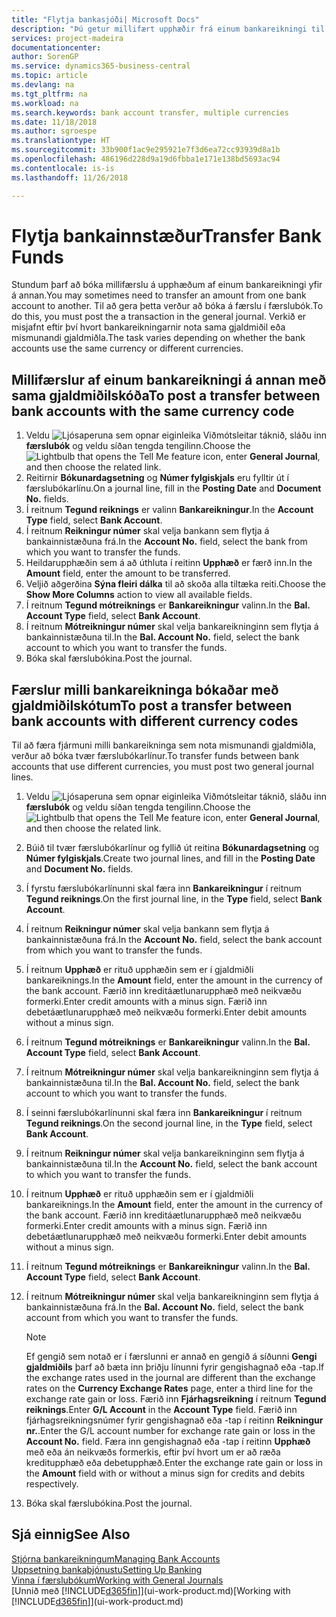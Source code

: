 ```yaml
---
title: "Flytja bankasjóði| Microsoft Docs"
description: "Þú getur millifært upphæðir frá einum bankareikningi til annars, meðal annars í ólíkum gjaldmiðlum, með því að bóka millifærsluna í færslubókina."
services: project-madeira
documentationcenter: 
author: SorenGP
ms.service: dynamics365-business-central
ms.topic: article
ms.devlang: na
ms.tgt_pltfrm: na
ms.workload: na
ms.search.keywords: bank account transfer, multiple currencies
ms.date: 11/18/2018
ms.author: sgroespe
ms.translationtype: HT
ms.sourcegitcommit: 33b900f1ac9e295921e7f3d6ea72cc93939d8a1b
ms.openlocfilehash: 486196d228d9a19d6fbba1e171e138bd5693ac94
ms.contentlocale: is-is
ms.lasthandoff: 11/26/2018

---
```

# <a name="transfer-bank-funds"></a><span data-ttu-id="14adc-103">Flytja bankainnstæður</span><span class="sxs-lookup"><span data-stu-id="14adc-103">Transfer Bank Funds</span></span>
<span data-ttu-id="14adc-104">Stundum þarf að bóka millifærslu á upphæðum af einum bankareikningi yfir á annan.</span><span class="sxs-lookup"><span data-stu-id="14adc-104">You may sometimes need to transfer an amount from one bank account to another.</span></span> <span data-ttu-id="14adc-105">Til að gera þetta verður að bóka á færslu í færslubók.</span><span class="sxs-lookup"><span data-stu-id="14adc-105">To do this, you must post the a transaction in the general journal.</span></span> <span data-ttu-id="14adc-106">Verkið er misjafnt eftir því hvort bankareikningarnir nota sama gjaldmiðil eða mismunandi gjaldmiðla.</span><span class="sxs-lookup"><span data-stu-id="14adc-106">The task varies depending on whether the bank accounts use the same currency or different currencies.</span></span>

## <a name="to-post-a-transfer-between-bank-accounts-with-the-same-currency-code"></a><span data-ttu-id="14adc-107">Millifærslur af einum bankareikningi á annan með sama gjaldmiðilskóða</span><span class="sxs-lookup"><span data-stu-id="14adc-107">To post a transfer between bank accounts with the same currency code</span></span>
1. <span data-ttu-id="14adc-108">Veldu ![Ljósaperuna sem opnar eiginleika Viðmótsleitar](media/ui-search/search_small.png "Segðu mér hvað þú vilt gera") táknið, sláðu inn **færslubók** og veldu síðan tengda tengilinn.</span><span class="sxs-lookup"><span data-stu-id="14adc-108">Choose the ![Lightbulb that opens the Tell Me feature](media/ui-search/search_small.png "Tell me what you want to do") icon, enter **General Journal**, and then choose the related link.</span></span>
2. <span data-ttu-id="14adc-109">Reitirnir **Bókunardagsetning** og **Númer fylgiskjals** eru fylltir út í færslubókarlínu.</span><span class="sxs-lookup"><span data-stu-id="14adc-109">On a journal line, fill in the **Posting Date** and **Document No.** fields.</span></span>
3. <span data-ttu-id="14adc-110">Í reitnum **Tegund reiknings** er valinn **Bankareikningur**.</span><span class="sxs-lookup"><span data-stu-id="14adc-110">In the **Account Type** field, select **Bank Account**.</span></span>
4. <span data-ttu-id="14adc-111">Í reitnum **Reikningur númer** skal velja bankann sem flytja á bankainnistæðuna frá.</span><span class="sxs-lookup"><span data-stu-id="14adc-111">In the **Account No.** field, select the bank from which you want to transfer the funds.</span></span>
5. <span data-ttu-id="14adc-112">Heildarupphæðin sem á að úthluta í reitinn  **Upphæð** er færð inn.</span><span class="sxs-lookup"><span data-stu-id="14adc-112">In the **Amount** field, enter the amount to be transferred.</span></span>
6. <span data-ttu-id="14adc-113">Veljið aðgerðina **Sýna fleiri dálka** til að skoða alla tiltæka reiti.</span><span class="sxs-lookup"><span data-stu-id="14adc-113">Choose the **Show More Columns** action to view all available fields.</span></span>
7. <span data-ttu-id="14adc-114">Í reitnum **Tegund mótreiknings** er **Bankareikningur** valinn.</span><span class="sxs-lookup"><span data-stu-id="14adc-114">In the **Bal. Account Type** field, select **Bank Account**.</span></span>
8. <span data-ttu-id="14adc-115">Í reitnum **Mótreikningur númer** skal velja bankareikninginn sem flytja á bankainnistæðuna til.</span><span class="sxs-lookup"><span data-stu-id="14adc-115">In the **Bal. Account No.** field, select the bank account to which you want to transfer the funds.</span></span>
9. <span data-ttu-id="14adc-116">Bóka skal færslubókina.</span><span class="sxs-lookup"><span data-stu-id="14adc-116">Post the journal.</span></span>

## <a name="to-post-a-transfer-between-bank-accounts-with-different-currency-codes"></a><span data-ttu-id="14adc-117">Færslur milli bankareikninga bókaðar með gjaldmiðilskótum</span><span class="sxs-lookup"><span data-stu-id="14adc-117">To post a transfer between bank accounts with different currency codes</span></span>
<span data-ttu-id="14adc-118">Til að færa fjármuni milli bankareikninga sem nota mismunandi gjaldmiðla, verður að bóka tvær færslubókarlínur.</span><span class="sxs-lookup"><span data-stu-id="14adc-118">To transfer funds between bank accounts that use different currencies, you must post two general journal lines.</span></span>

1. <span data-ttu-id="14adc-119">Veldu ![Ljósaperuna sem opnar eiginleika Viðmótsleitar](media/ui-search/search_small.png "Segðu mér hvað þú vilt gera") táknið, sláðu inn **færslubók** og veldu síðan tengda tengilinn.</span><span class="sxs-lookup"><span data-stu-id="14adc-119">Choose the ![Lightbulb that opens the Tell Me feature](media/ui-search/search_small.png "Tell me what you want to do") icon, enter **General Journal**, and then choose the related link.</span></span>
2. <span data-ttu-id="14adc-120">Búið til tvær færslubókarlínur og fyllið út reitina **Bókunardagsetning** og **Númer fylgiskjals**.</span><span class="sxs-lookup"><span data-stu-id="14adc-120">Create two journal lines, and fill in the **Posting Date** and **Document No.** fields.</span></span>
3. <span data-ttu-id="14adc-121">Í fyrstu færslubókarlínunni skal færa inn **Bankareikningur** í reitnum **Tegund reiknings**.</span><span class="sxs-lookup"><span data-stu-id="14adc-121">On the first journal line, in the **Type** field, select **Bank Account**.</span></span>
4. <span data-ttu-id="14adc-122">Í reitnum **Reikningur númer** skal velja bankann sem flytja á bankainnistæðuna frá.</span><span class="sxs-lookup"><span data-stu-id="14adc-122">In the **Account No.** field, select the bank account from which you want to transfer the funds.</span></span>
5. <span data-ttu-id="14adc-123">Í reitnum **Upphæð** er rituð upphæðin sem er í gjaldmiðli bankareiknings.</span><span class="sxs-lookup"><span data-stu-id="14adc-123">In the **Amount** field, enter the amount in the currency of the bank account.</span></span> <span data-ttu-id="14adc-124">Færið inn kreditáætlunarupphæð með neikvæðu formerki.</span><span class="sxs-lookup"><span data-stu-id="14adc-124">Enter credit amounts with a minus sign.</span></span> <span data-ttu-id="14adc-125">Færið inn debetáætlunarupphæð með neikvæðu formerki.</span><span class="sxs-lookup"><span data-stu-id="14adc-125">Enter debit amounts without a minus sign.</span></span>
6. <span data-ttu-id="14adc-126">Í reitnum **Tegund mótreiknings** er **Bankareikningur** valinn.</span><span class="sxs-lookup"><span data-stu-id="14adc-126">In the **Bal. Account Type** field, select **Bank Account**.</span></span>
7. <span data-ttu-id="14adc-127">Í reitnum **Mótreikningur númer** skal velja bankareikninginn sem flytja á bankainnistæðuna til.</span><span class="sxs-lookup"><span data-stu-id="14adc-127">In the **Bal. Account No.** field, select the bank account to which you want to transfer the funds.</span></span>
8. <span data-ttu-id="14adc-128">Í seinni færslubókarlínunni skal færa inn **Bankareikningur** í reitnum **Tegund reiknings**.</span><span class="sxs-lookup"><span data-stu-id="14adc-128">On the second journal line, in the **Type** field, select **Bank Account**.</span></span>
9. <span data-ttu-id="14adc-129">Í reitnum **Reikningur númer** skal velja bankareikninginn sem flytja á bankainnistæðuna til.</span><span class="sxs-lookup"><span data-stu-id="14adc-129">In the **Account No.** field, select the bank account to which you want to transfer the funds.</span></span>
10. <span data-ttu-id="14adc-130">Í reitnum **Upphæð** er rituð upphæðin sem er í gjaldmiðli bankareiknings.</span><span class="sxs-lookup"><span data-stu-id="14adc-130">In the **Amount** field, enter the amount in the currency of the bank account.</span></span> <span data-ttu-id="14adc-131">Færið inn kreditáætlunarupphæð með neikvæðu formerki.</span><span class="sxs-lookup"><span data-stu-id="14adc-131">Enter credit amounts with a minus sign.</span></span> <span data-ttu-id="14adc-132">Færið inn debetáætlunarupphæð með neikvæðu formerki.</span><span class="sxs-lookup"><span data-stu-id="14adc-132">Enter debit amounts without a minus sign.</span></span>
11. <span data-ttu-id="14adc-133">Í reitnum **Tegund mótreiknings** er **Bankareikningur** valinn.</span><span class="sxs-lookup"><span data-stu-id="14adc-133">In the **Bal. Account Type** field, select **Bank Account**.</span></span>  
12. <span data-ttu-id="14adc-134">Í reitnum **Mótreikningur númer** skal velja bankareikninginn sem flytja á bankainnistæðuna frá.</span><span class="sxs-lookup"><span data-stu-id="14adc-134">In the **Bal. Account No.** field, select the bank account from which you want to transfer the funds.</span></span>

    > [!NOTE]  
    > <span data-ttu-id="14adc-135">Ef gengið sem notað er í færslunni er annað en gengið á síðunni **Gengi gjaldmiðils** þarf að bæta inn þriðju línunni fyrir gengishagnað eða -tap.</span><span class="sxs-lookup"><span data-stu-id="14adc-135">If the exchange rates used in the journal are different than the exchange rates on the **Currency Exchange Rates** page, enter a third line for the exchange rate gain or loss.</span></span> <span data-ttu-id="14adc-136">Færið inn **Fjárhagsreikning** í reitnum **Tegund reiknings**.</span><span class="sxs-lookup"><span data-stu-id="14adc-136">Enter **G/L Account** in the **Account Type** field.</span></span> <span data-ttu-id="14adc-137">Færið inn fjárhagsreikningsnúmer fyrir gengishagnað eða -tap í reitinn **Reikningur nr.**.</span><span class="sxs-lookup"><span data-stu-id="14adc-137">Enter the G/L account number for exchange rate gain or loss in the **Account No.** field.</span></span> <span data-ttu-id="14adc-138">Færa inn gengishagnað eða -tap í reitinn **Upphæð** með eða án neikvæðs formerkis, eftir því hvort um er að ræða kreditupphæð eða debetupphæð.</span><span class="sxs-lookup"><span data-stu-id="14adc-138">Enter the exchange rate gain or loss in the **Amount** field with or without a minus sign for credits and debits respectively.</span></span>
13. <span data-ttu-id="14adc-139">Bóka skal færslubókina.</span><span class="sxs-lookup"><span data-stu-id="14adc-139">Post the journal.</span></span>

## <a name="see-also"></a><span data-ttu-id="14adc-140">Sjá einnig</span><span class="sxs-lookup"><span data-stu-id="14adc-140">See Also</span></span>
[<span data-ttu-id="14adc-141">Stjórna bankareikningum</span><span class="sxs-lookup"><span data-stu-id="14adc-141">Managing Bank Accounts</span></span>](bank-manage-bank-accounts.md)  
[<span data-ttu-id="14adc-142">Uppsetning bankaþjónustu</span><span class="sxs-lookup"><span data-stu-id="14adc-142">Setting Up Banking</span></span>](bank-setup-banking.md)  
[<span data-ttu-id="14adc-143">Vinna í færslubókum</span><span class="sxs-lookup"><span data-stu-id="14adc-143">Working with General Journals</span></span>](ui-work-general-journals.md)  
<span data-ttu-id="14adc-144">[Unnið með [!INCLUDE[d365fin](includes/d365fin_md.md)]](ui-work-product.md)</span><span class="sxs-lookup"><span data-stu-id="14adc-144">[Working with [!INCLUDE[d365fin](includes/d365fin_md.md)]](ui-work-product.md)</span></span>

